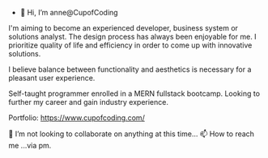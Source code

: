 - 🐒 Hi, I’m anne@CupofCoding

I'm aiming to become an experienced developer, business system or solutions analyst. The design process has always been enjoyable for me. I prioritize quality of life and efficiency in order to come up with innovative solutions.
 
I believe balance between functionality and aesthetics is necessary for a pleasant user experience.

Self-taught programmer enrolled in a MERN fullstack bootcamp. Looking to further my career and gain industry experience.

Portfolio: https://www.cupofcoding.com/

💞️ I’m not looking to collaborate on anything at this time...
📫 How to reach me ...via pm. 

<!---
CupofCoding/CupofCoding is a ✨ special ✨ repository because its `README.md` (this file) appears on your GitHub profile.
You can click the Preview link to take a look at your changes.
--->
